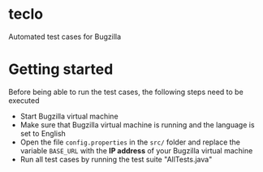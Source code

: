 # teclo

Automated test cases for Bugzilla

# Getting started

Before being able to run the test cases, the following steps need to be executed
  - Start Bugzilla virtual machine
  - Make sure that Bugzilla virtual machine is running and the language is set to English
  - Open the file `config.properties` in the `src/` folder and replace the variable ``BASE_URL`` with the **IP address** of your Bugzilla virtual machine
  - Run all test cases by running the test suite "AllTests.java"
